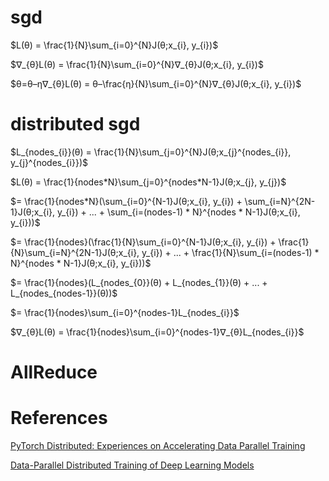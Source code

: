 
# sgd

$L(θ) = \frac{1}{N}\sum_{i=0}^{N}J(θ;x_{i}, y_{i})$

$∇_{θ}L(θ) = \frac{1}{N}\sum_{i=0}^{N}∇_{θ}J(θ;x_{i}, y_{i})$

$θ=θ–η∇_{θ}L(θ) = θ–\frac{η}{N}\sum_{i=0}^{N}∇_{θ}J(θ;x_{i}, y_{i})$

# distributed sgd

$L_{nodes_{i}}(θ) = \frac{1}{N}\sum_{j=0}^{N}J(θ;x_{j}^{nodes_{i}}, y_{j}^{nodes_{i}})$

$L(θ) = \frac{1}{nodes*N}\sum_{j=0}^{nodes*N-1}J(θ;x_{j}, y_{j})$

$= \frac{1}{nodes*N}(\sum_{i=0}^{N-1}J(θ;x_{i}, y_{i}) + \sum_{i=N}^{2N-1}J(θ;x_{i}, y_{i}) + ... + \sum_{i=(nodes-1) * N}^{nodes * N-1}J(θ;x_{i}, y_{i}))$

$= \frac{1}{nodes}(\frac{1}{N}\sum_{i=0}^{N-1}J(θ;x_{i}, y_{i}) + \frac{1}{N}\sum_{i=N}^{2N-1}J(θ;x_{i}, y_{i}) + ... + \frac{1}{N}\sum_{i=(nodes-1) * N}^{nodes * N-1}J(θ;x_{i}, y_{i}))$

$= \frac{1}{nodes}(L_{nodes_{0}}(θ) + L_{nodes_{1}}(θ) + ... + L_{nodes_{nodes-1}}(θ))$

$= \frac{1}{nodes}\sum_{i=0}^{nodes-1}L_{nodes_{i}}$

$∇_{θ}L(θ) = \frac{1}{nodes}\sum_{i=0}^{nodes-1}∇_{θ}L_{nodes_{i}}$

# AllReduce

# References

[PyTorch Distributed: Experiences on Accelerating Data Parallel Training](https://arxiv.org/pdf/2006.15704)

[Data-Parallel Distributed Training of Deep Learning Models](https://siboehm.com/articles/22/data-parallel-training)